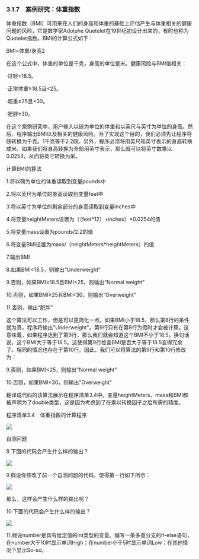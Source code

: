    

### 3.1.7　案例研究：体重指数

体重指数（BMI）可用来在人们的身高和体重的基础上评估产生与体重相关的健康问题的风险，它是数学家Adolphe Quetelet在19世纪初设计出来的，有时也称为Quetelet指数。BMI的计算公式如下：

BMI=体重/身高2

在这个公式中，体重的单位是千克，身高的单位是米。健康风险与BMI值相关：

·过轻<18.5。

·正常体重≥18.5且<25。

·超重≥25且<30。

·肥胖≥30。

在这个案例研究中，用户输入以磅为单位的体重和以英尺与英寸为单位的身高。然后，程序输出BMI以及相关的健康风险。为了实现这个目的，我们必须先让程序将磅转换为千克。1千克等于2.2磅。另外，程序必须将用英尺和英寸表示的身高转换成米。如果我们将身高转换为全部用英寸表示，那么就可以将英寸数乘以0.0254，从而将英寸转换为米。

计算BMI的算法

1.将以磅为单位的体重读取到变量pounds中

2.将以英尺为单位的身高读取到变量feet中

3.将以英寸为单位的剩余部分的身高读取到变量inches中

4.将变量heightMeters设置为（（feet*12）+inches）*0.0254的值

5.将变量mass设置为pounds/2.2的值

6.将变量BMI设置为mass/（heightMeters*heightMeters）的值

7.输出BMI

8.如果BMI<18.5，则输出“Underweight”

9.否则，如果BMI≥18.5且BMI<25，则输出“Normal weight”

10.否则，如果BMI≥25且BMI<30，则输出“Overweight”

11.否则，输出“肥胖”

这个算法可以工作，但是可以更简化一点。如果BMI小于18.5，那么第8行的条件就为真，程序将输出"Underweight"。第9行只有在第8行为假时才会被计算。这意味着，如果程序达到了第9行，那么我们就会知道这个BMI不小于18.5。换句话说，这个BMI大于等于18.5。这使得第9行检查BMI是否大于等于18.5变得冗余了。相同的情况也存在于第10行。因此，我们可以将算法的第9行和第10行修改为：

9.否则，如果BMI<25，则输出"Normal weight"

10.否则，如果BMI<30，则输出"Overweight"

翻译成代码的该算法展示在程序清单3.4中。变量heightMeters、mass和BMI都被声明为了double类型，这是因为考虑到了在乘以转换因子之后所需的精度。

程序清单3.4　体重指数的计算程序

![](0-Assets/Epubook/程序员编程语言经典合集（计算机科学丛书5册套装），javapython编程语言含经典教材龙书《编译原理》%20(Bruce%20Eckel%20%20Alfred%20V.%20Aho%20%20Monica%20S.%20Lam%20etc.)%20(Z-Library)/images/image09847.jpeg)

自测问题

8.下面的代码会产生什么样的输出？

![](0-Assets/Epubook/程序员编程语言经典合集（计算机科学丛书5册套装），javapython编程语言含经典教材龙书《编译原理》%20(Bruce%20Eckel%20%20Alfred%20V.%20Aho%20%20Monica%20S.%20Lam%20etc.)%20(Z-Library)/images/image09848.jpeg)

9.假设你修改了前一个自测问题的代码，使得第一行如下所示：

![](../Images/image09849.gif)

那么，这样会产生什么样的输出呢？

10.下面的代码会产生什么样的输出？

![](0-Assets/Epubook/程序员编程语言经典合集（计算机科学丛书5册套装），javapython编程语言含经典教材龙书《编译原理》%20(Bruce%20Eckel%20%20Alfred%20V.%20Aho%20%20Monica%20S.%20Lam%20etc.)%20(Z-Library)/images/image09850.jpeg)

11.假设number是具有给定值的int类型的变量。编写一条多重分支的if-else语句，在number大于10时显示单词High；在number小于5时显示单词Low；在其他情况下显示So-so。